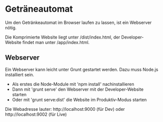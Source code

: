 # Geträneautomat

Um den Getränkeautomat im Browser laufen zu lassen, ist ein Webserver nötig.

Die Komprimierte Website liegt unter /dist/index.html, der Developer-Website findet man unter /app/index.html.

## Webserver

Ein Webserver kann leicht unter Grunt gestartet werden. Dazu muss Node.js installiert sein.

* Als erstes die Node-Module mit 'npm install' nachinstallieren
* Dann mit 'grunt serve' den Webserver mit der Developer-Website starten
* Oder mit 'grunt serve:dist' die Website im Produktiv-Modus starten

Die Webadresse lauter: http://localhost:9000 (für Dev) oder http://localhost:9002 (für Live)
